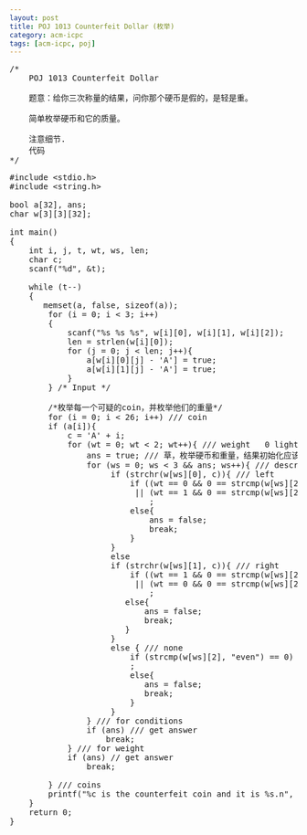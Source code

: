 ```yaml
---
layout: post
title: POJ 1013 Counterfeit Dollar (枚举)
category: acm-icpc
tags: [acm-icpc, poj]
---
```


<pre>/*
    POJ 1013 Counterfeit Dollar
    
    题意：给你三次称量的结果，问你那个硬币是假的，是轻是重。
    
    简单枚举硬币和它的质量。
    
    注意细节.
    代码
*/</pre>
<!--more-->
<pre>
#include &lt;stdio.h&gt;
#include &lt;string.h&gt;

bool a[32], ans;
char w[3][3][32];

int main()
{
    int i, j, t, wt, ws, len;
    char c;
    scanf("%d", &amp;t);
    
    while (t--)
    {
       memset(a, false, sizeof(a));
        for (i = 0; i &lt; 3; i++)
        {
            scanf("%s %s %s", w[i][0], w[i][1], w[i][2]);
            len = strlen(w[i][0]);
            for (j = 0; j &lt; len; j++){
                a[w[i][0][j] - 'A'] = true;
                a[w[i][1][j] - 'A'] = true;
            }
        } /* Input */
        
        /*枚举每一个可疑的coin，并枚举他们的重量*/
        for (i = 0; i &lt; 26; i++) /// coin
        if (a[i]){
            c = 'A' + i;
            for (wt = 0; wt &lt; 2; wt++){ /// weight   0 light  1 heavy
                ans = true; /// 草，枚举硬币和重量，结果初始化应该在这里的
                for (ws = 0; ws &lt; 3 &amp;&amp; ans; ws++){ /// description 
                     if (strchr(w[ws][0], c)){ /// left
                         if ((wt == 0 &amp;&amp; 0 == strcmp(w[ws][2], "down"))
                          || (wt == 1 &amp;&amp; 0 == strcmp(w[ws][2], "up")))
                             ;
                         else{
                             ans = false;
                             break;
                         }
                     }
                     else 
                     if (strchr(w[ws][1], c)){ /// right
                         if ((wt == 1 &amp;&amp; 0 == strcmp(w[ws][2], "down"))
                          || (wt == 0 &amp;&amp; 0 == strcmp(w[ws][2], "up")))
                             ;
                        else{
                            ans = false;
                            break;
                        }
                     }
                     else { /// none
                         if (strcmp(w[ws][2], "even") == 0)
                         ;
                         else{
                            ans = false;
                            break;
                         }
                     }
                } /// for conditions
                if (ans) /// get answer
                    break;
            } /// for weight
            if (ans) // get answer
                break;
            
        } /// coins
        printf("%c is the counterfeit coin and it is %s.n", 'A'+i, (wt == 1) ? "heavy" : "light");
    }
    return 0;
}</pre>
